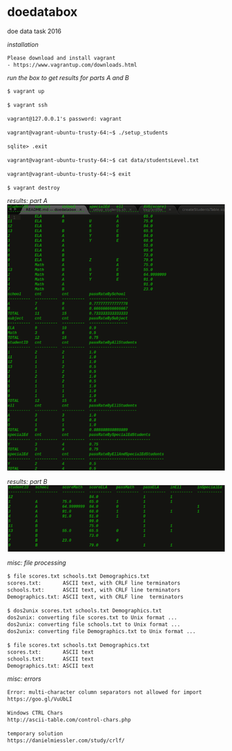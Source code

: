# doedatabox
doe data task 2016

*installation*
```
Please download and install vagrant
- https://www.vagrantup.com/downloads.html
```

*run the box to get results for parts A and B*
```
$ vagrant up

$ vagrant ssh

vagrant@127.0.0.1's password: vagrant

vagrant@vagrant-ubuntu-trusty-64:~$ ./setup_students

sqlite> .exit

vagrant@vagrant-ubuntu-trusty-64:~$ cat data/studentsLevel.txt

vagrant@vagrant-ubuntu-trusty-64:~$ exit

$ vagrant destroy
```

*results: part A*
![part A](/images/partA.png)

*results: part B*
![part B](/images/partB.png)

*misc: file processing*
```
$ file scores.txt schools.txt Demographics.txt
scores.txt:       ASCII text, with CRLF line terminators
schools.txt:      ASCII text, with CRLF line terminators
Demographics.txt: ASCII text, with CRLF line  terminators

$ dos2unix scores.txt schools.txt Demographics.txt
dos2unix: converting file scores.txt to Unix format ...
dos2unix: converting file schools.txt to Unix format ...
dos2unix: converting file Demographics.txt to Unix format ...

$ file scores.txt schools.txt Demographics.txt
scores.txt:       ASCII text
schools.txt:      ASCII text
Demographics.txt: ASCII text
```

*misc: errors*
```
Error: multi-character column separators not allowed for import
https://goo.gl/VuUbLI

Windows CTRL Chars
http://ascii-table.com/control-chars.php

temporary solution
https://danielmiessler.com/study/crlf/
```
